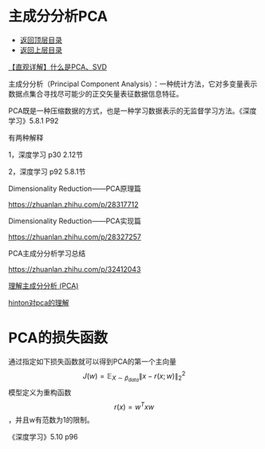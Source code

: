 # 主成分分析PCA

* [返回顶层目录](../../SUMMARY.md#目录)
* [返回上层目录](feature-engineering.md)



[【直观详解】什么是PCA、SVD](https://mp.weixin.qq.com/s?__biz=MzI4MDYzNzg4Mw==&mid=2247486147&idx=1&sn=ae6c99fbd00c9ea7de31d691472dd21c&chksm=ebb43217dcc3bb01fe10d278b51fd44777a6c00ce95107698d6ab4df021856b3885154c07b0b&mpshare=1&scene=1&srcid=12267viOFiJ7XY3qIl9gSt89#rd)

主成分分析（Principal Component Analysis）：一种统计方法，它对多变量表示数据点集合寻找尽可能少的正交矢量表征数据信息特征。

PCA既是一种压缩数据的方式，也是一种学习数据表示的无监督学习方法。《深度学习》5.8.1 P92

有两种解释

1，深度学习 p30 2.12节

2，深度学习 p92 5.8.1节



Dimensionality Reduction——PCA原理篇

https://zhuanlan.zhihu.com/p/28317712

Dimensionality Reduction——PCA实现篇

https://zhuanlan.zhihu.com/p/28327257



PCA主成分分析学习总结

https://zhuanlan.zhihu.com/p/32412043



[理解主成分分析 (PCA)](https://mp.weixin.qq.com/s?__biz=MzU4MjQ3MDkwNA==&mid=2247484754&idx=1&sn=b2c0d6798f44e13956bb42373e51d18c&chksm=fdb698c5cac111d3e3dca24c50aafbfb61e5b05c5df5b603067bb7edec8db049370b73046b24&mpshare=1&scene=1&srcid=06081PBJlyXnPpa3Clj5AOCM#rd)



[hinton对pca的理解](https://www.zhihu.com/question/30094611/answer/275172932)



# PCA的损失函数

通过指定如下损失函数就可以得到PCA的第一个主向量
$$
J(w)=\mathbb{E}_{X\sim \hat{p}_{data}}\left \|x-r(x;w) \right \|^2_2
$$
模型定义为重构函数
$$
r(x)=w^Txw
$$
，并且w有范数为1的限制。

《深度学习》5.10 p96